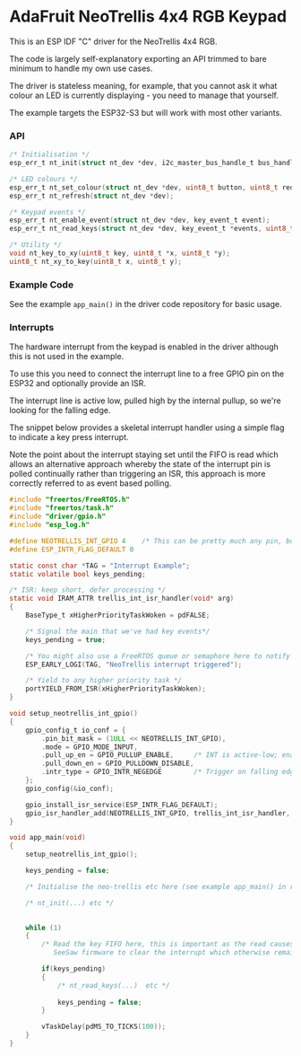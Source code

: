 # AdaFruit NeoTrellis 4x4 RGB Keypad

This is an ESP IDF "C" driver for the NeoTrellis 4x4 RGB.  

The code is largely self-explanatory exporting an API trimmed to bare minimum to handle my own use cases. 

The driver is stateless meaning, for example,  that you cannot ask it what colour an LED is currently displaying - you need to manage that yourself.

The example targets the ESP32-S3 but will work with most other variants.

### API 

```c
/* Initialisation */
esp_err_t nt_init(struct nt_dev *dev, i2c_master_bus_handle_t bus_handle, uint8_t i2c_address);

/* LED colours */
esp_err_t nt_set_colour(struct nt_dev *dev, uint8_t button, uint8_t red, uint8_t green, uint8_t blue, uint8_t brightness);
esp_err_t nt_refresh(struct nt_dev *dev);

/* Keypad events */
esp_err_t nt_enable_event(struct nt_dev *dev, key_event_t event);
esp_err_t nt_read_keys(struct nt_dev *dev, key_event_t *events, uint8_t *count);

/* Utility */
void nt_key_to_xy(uint8_t key, uint8_t *x, uint8_t *y);
uint8_t nt_xy_to_key(uint8_t x, uint8_t y);
```
### Example Code
See the example ```app_main()``` in the driver code repository for basic usage. 

### Interrupts
The hardware interrupt from the keypad is enabled in the driver although this is not used in the example.  

To use this you need to connect the interrupt line to a free GPIO pin on the ESP32 and optionally provide an ISR.

The interrupt line is active low, pulled high by the internal pullup, so we're looking for the falling edge.

The snippet below provides a skeletal interrupt handler using a simple flag to indicate a key press interrupt.

Note the point about the interrupt staying set until the FIFO is read which allows an alternative approach whereby the state of the interrupt pin is polled continually rather than triggering an ISR, this
approach is more correctly referred to as event based polling.

```c
#include "freertos/FreeRTOS.h"
#include "freertos/task.h"
#include "driver/gpio.h"
#include "esp_log.h"

#define NEOTRELLIS_INT_GPIO 4    /* This can be pretty much any pin, but avoid the strapping pins */
#define ESP_INTR_FLAG_DEFAULT 0

static const char *TAG = "Interrupt Example";
static volatile bool keys_pending;

/* ISR: keep short, defer processing */
static void IRAM_ATTR trellis_int_isr_handler(void* arg)
{
    BaseType_t xHigherPriorityTaskWoken = pdFALSE;

    /* Signal the main that we've had key events*/
    keys_pending = true;

    /* You might also use a FreeRTOS queue or semaphore here to notify a task */
    ESP_EARLY_LOGI(TAG, "NeoTrellis interrupt triggered");

    /* Yield to any higher priority task */
    portYIELD_FROM_ISR(xHigherPriorityTaskWoken);
}

void setup_neotrellis_int_gpio()
{
    gpio_config_t io_conf = {
        .pin_bit_mask = (1ULL << NEOTRELLIS_INT_GPIO),
        .mode = GPIO_MODE_INPUT,
        .pull_up_en = GPIO_PULLUP_ENABLE,     /* INT is active-low; enable pull-up */
        .pull_down_en = GPIO_PULLDOWN_DISABLE,
        .intr_type = GPIO_INTR_NEGEDGE        /* Trigger on falling edge (HIGH → LOW) */
    };
    gpio_config(&io_conf);

    gpio_install_isr_service(ESP_INTR_FLAG_DEFAULT);
    gpio_isr_handler_add(NEOTRELLIS_INT_GPIO, trellis_int_isr_handler, NULL);    
}

void app_main(void)
{  
    setup_neotrellis_int_gpio();

    keys_pending = false;

    /* Initialise the neo-trellis etc here (see example app_main() in repo)*/

    /* nt_init(...) etc */
                

    while (1)
    {
        /* Read the key FIFO here, this is important as the read causes the
           SeeSaw firmware to clear the interrupt which otherwise remains set */

        if(keys_pending)
        {
            /* nt_read_keys(...)  etc */
            
            keys_pending = false;
        }

        vTaskDelay(pdMS_TO_TICKS(100));
    }
}
```

